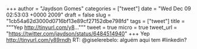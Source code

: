 
+++
author = "Jaydson Gomes"
categories = ["tweet"]
date = "Wed Dec 09 02:53:03 +0000 2009"
draft = false
slug = "1cb54a62d3000d0716bf13e89cf27152dbe798fd"
tags = ["tweet"]
title = """Yep http://tinyurl.com/y8..."""
tweet = true
micro = true
tweet_url = "https://twitter.com/jaydson/status/6484514940"
+++
Yep http://tinyurl.com/y89rndh RT: @giselerebelo: alguém aqui tem #linkedin?
